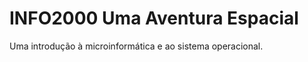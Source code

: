 INFO2000 Uma Aventura Espacial
==============================

Uma introdução à microinformática e ao sistema operacional.

